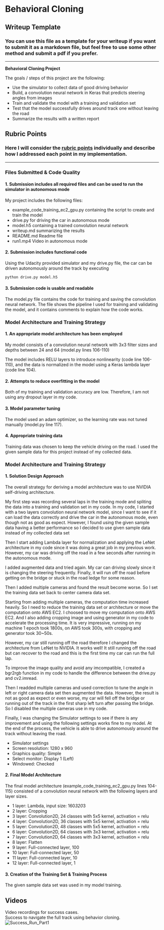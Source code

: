 # **Behavioral Cloning** 

## Writeup Template

### You can use this file as a template for your writeup if you want to submit it as a markdown file, but feel free to use some other method and submit a pdf if you prefer.

---

**Behavioral Cloning Project**

The goals / steps of this project are the following:
* Use the simulator to collect data of good driving behavior
* Build, a convolution neural network in Keras that predicts steering angles from images
* Train and validate the model with a training and validation set
* Test that the model successfully drives around track one without leaving the road
* Summarize the results with a written report


[//]: # (Image References)

[image1]: ./examples/placeholder.png "Model Visualization"
[image2]: ./examples/placeholder.png "Grayscaling"
[image3]: ./examples/placeholder_small.png "Recovery Image"
[image4]: ./examples/placeholder_small.png "Recovery Image"
[image5]: ./examples/placeholder_small.png "Recovery Image"
[image6]: ./examples/placeholder_small.png "Normal Image"
[image7]: ./examples/placeholder_small.png "Flipped Image"

## Rubric Points
### Here I will consider the [rubric points](https://review.udacity.com/#!/rubrics/432/view) individually and describe how I addressed each point in my implementation.  

---
### Files Submitted & Code Quality

#### 1. Submission includes all required files and can be used to run the simulator in autonomous mode

My project includes the following files:
* example_code_training_ec2_gpu.py containing the script to create and train the model
* drive.py for driving the car in autonomous mode
* model.h5 containing a trained convolution neural network 
* writeup.md summarizing the results
* README.md Readme file
* run1.mp4 Video in autonomous mode

#### 2. Submission includes functional code
Using the Udacity provided simulator and my drive.py file, the car can be driven autonomously around the track by executing 
```sh
python drive.py model.h5
```

#### 3. Submission code is usable and readable

The model.py file contains the code for training and saving the convolution neural network. The file shows the pipeline I used for training and validating the model, and it contains comments to explain how the code works.

### Model Architecture and Training Strategy

#### 1. An appropriate model architecture has been employed

My model consists of a convolution neural network with 3x3 filter sizes and depths between 24 and 64 (model.py lines 106-110) 

The model includes RELU layers to introduce nonlinearity (code line 106-110), and the data is normalized in the model using a Keras lambda layer (code line 104). 

#### 2. Attempts to reduce overfitting in the model

Both of my training and validation accuracy are low.
Therefore, I am not using any dropout layer in my code.

#### 3. Model parameter tuning

The model used an adam optimizer, so the learning rate was not tuned manually (model.py line 117).

#### 4. Appropriate training data

Training data was chosen to keep the vehicle driving on the road. I used the given sample data for this project instead of my collected data.

### Model Architecture and Training Strategy

#### 1. Solution Design Approach

The overall strategy for deriving a model architecture was to use NVIDIA self-driving architecture.

My first step was recording several laps in the training mode and spliting the data into a training and validation set in my code.
In my code, I started with a two layers convolution neural network model, since I want to see if it can load the data correctly and drive the car in the autonomous mode, even though not as good as expect. However, I found using the given sample data having a better performance so I decided to use given sample data instead of my collected data set

Then I start adding Lambda layer for normalization and applying the LeNet architecture in my code since it was doing a great job in my previous work. However, my car was driving off the road in a few seconds after running in the autonomous mode.

I added augmented data and tried again. My car can driving slowly since it is changing the steering frequently. Finally, it will run off the road before getting on the bridge or stuck in the road ledge for some reason.

Then I added multiple cameras and found the result become worse. So I set the training data set back to center camera data set.

Starting from adding multiple cameras, the computation time increased heavily. So I need to reduce the training data set or architecture or move the computation onto AWS EC2. I choosed to move my computation onto AWS EC2. And I also adding cropping image and using generator in my code to accelerate the processing time. It is very impressive, running on my machine 1 epoch took 1800s, on AWS took 300s, with cropping and generator took 30~50s.

However, my car still running off the road therefore I changed the architecture from LeNet to NVIDIA.
It works well! It still running off the road but can recover to the road and this is the first time my car can run the full lap.

To improve the image quality and avoid any imcompatible, I created a bgr2rgb function in my code to handle the difference between the drive.py and cv2.imread.

Then I readded multiple cameras and used correction to tune the angle in left or right camera data set then augmented the data.
However, the result is not as good as expect or even worse, my car will fell off the bridge or running out of the track in the first sharp left turn after passing the bridge. So I disabled the multiple cameras use in my code.

Finally, I was changing the Simulator settings to see if there is any improvement and using the following settings works fine to my model. At the end of the process, the vehicle is able to drive autonomously around the track without leaving the road.

* Simulator settings
* Screen resolution: 1280 x 960
* Graphics quality: Simple
* Select monitor: Display 1 (Left)
* Windowed: Checked



#### 2. Final Model Architecture

The final model architecture (example_code_training_ec2_gpu.py lines 104-115) consisted of a convolution neural network with the following layers and layer sizes.

* 1 layer: Lambda, input size: 160*320*3
* 2 layer: Cropping
* 3 layer: Convolution2D, 24 classes with 5x5 kernel, activation = relu
* 4 layer: Convolution2D, 36 classes with 5x5 kernel, activation = relu
* 5 layer: Convolution2D, 48 classes with 5x5 kernel, activation = relu
* 6 layer: Convolution2D, 64 classes with 3x3 kernel, activation = relu
* 7 layer: Convolution2D, 64 classes with 3x3 kernel, activation = relu
* 8 layer: Flatten
* 9 layer: Full-connected layer, 100
* 10 layer: Full-connected layer, 50
* 11 layer: Full-connected layer, 10
* 12 layer: Full-connected layer, 1

#### 3. Creation of the Training Set & Training Process

The given sample data set was used in my model training.

## Videos
Video recordings for success cases.  
Success to navigate the full track using behavior cloning.  
![Success_Run_Part1](./videos/run1.gif)  